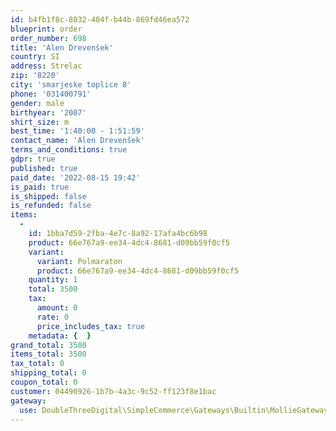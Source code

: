 ```yaml
---
id: b4fb1f8c-8032-404f-b44b-869fd46ea572
blueprint: order
order_number: 698
title: 'Alen Drevenšek'
country: SI
address: Strelac
zip: '8220'
city: 'smarjeske toplice 8'
phone: '031400791'
gender: male
birthyear: '2007'
shirt_size: m
best_time: '1:40:00 - 1:51:59'
contact_name: 'Alen Drevenšek'
terms_and_conditions: true
gdpr: true
published: true
paid_date: '2022-08-15 19:42'
is_paid: true
is_shipped: false
is_refunded: false
items:
  -
    id: 1bba7d59-2fba-4e7c-8a92-17afa4bc6b98
    product: 66e767a9-ee34-4dc4-8681-d09bb59f0cf5
    variant:
      variant: Polmaraton
      product: 66e767a9-ee34-4dc4-8681-d09bb59f0cf5
    quantity: 1
    total: 3500
    tax:
      amount: 0
      rate: 0
      price_includes_tax: true
    metadata: {  }
grand_total: 3500
items_total: 3500
tax_total: 0
shipping_total: 0
coupon_total: 0
customer: 04490926-1b7b-4a3c-9c52-ff123f8e1bac
gateway:
  use: DoubleThreeDigital\SimpleCommerce\Gateways\Builtin\MollieGateway
---
```

